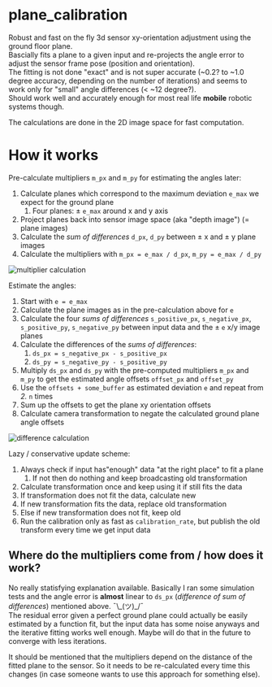 # plane_calibration
Robust and fast on the fly 3d sensor xy-orientation adjustment using the ground floor plane.  
Bascially fits a plane to a given input and re-projects the angle error to adjust the sensor frame pose (position and orientation).  
The fitting is not done "exact" and is not super accurate (~0.2? to ~1.0 degree accuracy, depending on the number of iterations) and seems to work only for "small" angle differences (< ~12 degree?).  
Should work well and accurately enough for most real life __mobile__ robotic systems though.

The calculations are done in the 2D image space for fast computation.

# How it works

Pre-calculate multipliers ``m_px`` and ``m_py`` for estimating the angles later:

1. Calculate planes which correspond to the maximum deviation ``e_max`` we expect for the ground plane
   1. Four planes: ± ``e_max`` around x and y axis
1. Project planes back into sensor image space (aka "depth image") (= plane images)
1. Calculate the *sum of differences* ``d_px``, ``d_py`` between ± x and ± y plane images
1. Calculate the multipliers with ``m_px = e_max / d_px``, ``m_py = e_max / d_py``

![multiplier calculation](https://raw.githubusercontent.com/AlexReimann/plane_calibration/devel/doc/plane_calibration_pre.png)

Estimate the angles:
1. Start with ``e = e_max``
2. Calculate the plane images as in the pre-calculation above for ``e``
3. Calculate the four *sums of differences* ``s_positive_px``, ``s_negative_px``, ``s_positive_py``, ``s_negative_py`` between input data and the ± ``e`` x/y image planes
4. Calculate the differences of the *sums of differences*:
   1. ``ds_px = s_negative_px - s_positive_px``
   2. ``ds_py = s_negative_py - s_positive_py``
5. Multiply ``ds_px`` and ``ds_py`` with the pre-computed multipliers ``m_px`` and ``m_py`` to get the estimated angle offsets ``offset_px`` and ``offset_py``
6. Use the ``offsets + some_buffer`` as estimated deviation ``e`` and repeat from _2._ ``n`` times
7. Sum up the offsets to get the plane xy orientation offsets
8. Calculate camera transformation to negate the calculated ground plane angle offsets

![difference calculation](https://raw.githubusercontent.com/AlexReimann/plane_calibration/devel/doc/plane_calibration.png)

Lazy / conservative update scheme:
1. Always check if input has"enough" data "at the right place" to fit a plane
   1. If not then do nothing and keep broadcasting old transformation
2. Calculate transformation once and keep using it if still fits the data
3. If transformation does not fit the data, calculate new
4. If new transformation fits the data, replace old transformation
5. Else if new transformation does not fit, keep old
6. Run the calibration only as fast as ``calibration_rate``, but publish the old transform every time we get input data

## Where do the multipliers come from / how does it work?
No really statisfying explanation available. Basically I ran some simulation tests and the angle error is __almost__ linear to ``ds_px`` (_difference of sum of differences_) mentioned above. ¯\\_(ツ)\_/¯    
The residual error given a perfect ground plane could actually be easily estimated by a function fit, but the input data has some noise anyways and the iterative fitting works well enough. Maybe will do that in the future to converge with less iterations. 

It should be mentioned that the multipliers depend on the distance of the fitted plane to the sensor. So it needs to be re-calculated every time this changes (in case someone wants to use this approach for something else).
